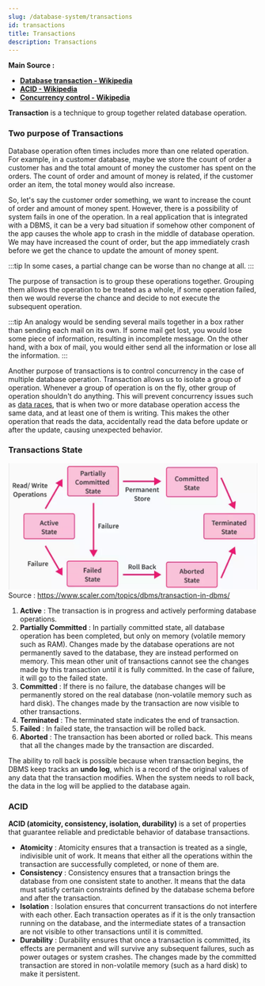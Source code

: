```yaml
---
slug: /database-system/transactions
id: transactions
title: Transactions
description: Transactions
---
```


**Main Source :**

- **[Database transaction - Wikipedia](https://en.wikipedia.org/wiki/Database_transaction)**
- **[ACID - Wikipedia](https://en.wikipedia.org/wiki/ACID)**
- **[Concurrency control - Wikipedia](https://en.wikipedia.org/wiki/Concurrency_control)**

**Transaction** is a technique to group together related database operation.

### Two purpose of Transactions

Database operation often times includes more than one related operation. For example, in a customer database, maybe we store the count of order a customer has and the total amount of money the customer has spent on the orders. The count of order and amount of money is related, if the customer order an item, the total money would also increase.

So, let's say the customer order something, we want to increase the count of order and amount of money spent. However, there is a possibility of system fails in one of the operation. In a real application that is integrated with a DBMS, it can be a very bad situation if somehow other component of the app causes the whole app to crash in the middle of database operation. We may have increased the count of order, but the app immediately crash before we get the chance to update the amount of money spent.

:::tip
In some cases, a partial change can be worse than no change at all.
:::

The purpose of transaction is to group these operations together. Grouping them allows the operation to be treated as a whole, if some operation failed, then we would reverse the chance and decide to not execute the subsequent operation.

:::tip
An analogy would be sending several mails together in a box rather than sending each mail on its own. If some mail get lost, you would lose some piece of information, resulting in incomplete message. On the other hand, with a box of mail, you would either send all the information or lose all the information.
:::

Another purpose of transactions is to control concurrency in the case of multiple database operation. Transaction allows us to isolate a group of operation. Whenever a group of operation is on the fly, other group of operation shouldn't do anything. This will prevent concurrency issues such as [data races](/computer-and-programming-fundamentals/concurrency-and-parallelism#race-condition), that is when two or more database operation access the same data, and at least one of them is writing. This makes the other operation that reads the data, accidentally read the data before update or after the update, causing unexpected behavior.

### Transactions State

![State of transactions](./transactions-state.png)  
Source : https://www.scaler.com/topics/dbms/transaction-in-dbms/

1. **Active** : The transaction is in progress and actively performing database operations.
2. **Partially Committed** : In partially committed state, all database operation has been completed, but only on memory (volatile memory such as RAM). Changes made by the database operations are not permanently saved to the database, they are instead performed on memory. This mean other unit of transactions cannot see the changes made by this transaction until it is fully committed. In the case of failure, it will go to the failed state.
3. **Committed** : If there is no failure, the database changes will be permanently stored on the real database (non-volatile memory such as hard disk). The changes made by the transaction are now visible to other transactions.
4. **Terminated** : The terminated state indicates the end of transaction.
5. **Failed** : In failed state, the transaction will be rolled back.
6. **Aborted** : The transaction has been aborted or rolled back. This means that all the changes made by the transaction are discarded.

The ability to roll back is possible because when transaction begins, the DBMS keep tracks an **undo log**, which is a record of the original values of any data that the transaction modifies. When the system needs to roll back, the data in the log will be applied to the database again.

### ACID

**ACID (atomicity, consistency, isolation, durability)** is a set of properties that guarantee reliable and predictable behavior of database transactions.

- **Atomicity** : Atomicity ensures that a transaction is treated as a single, indivisible unit of work. It means that either all the operations within the transaction are successfully completed, or none of them are.
- **Consistency** : Consistency ensures that a transaction brings the database from one consistent state to another. It means that the data must satisfy certain constraints defined by the database schema before and after the transaction.
- **Isolation** : Isolation ensures that concurrent transactions do not interfere with each other. Each transaction operates as if it is the only transaction running on the database, and the intermediate states of a transaction are not visible to other transactions until it is committed.
- **Durability** : Durability ensures that once a transaction is committed, its effects are permanent and will survive any subsequent failures, such as power outages or system crashes. The changes made by the committed transaction are stored in non-volatile memory (such as a hard disk) to make it persistent.
